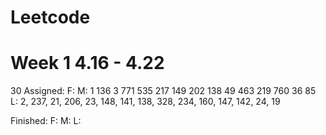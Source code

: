 # Leetcode

# Week 1 4.16 - 4.22

  30 Assigned:
  F: 
  M: 1 136 3 771 535 217 149 202 138 49 463 219 760 36 85
  L: 2, 237, 21, 206, 23, 148, 141, 138, 328, 234, 160, 147, 142, 24, 19
  
  Finished:
  F: 
  M: 
  L: 
